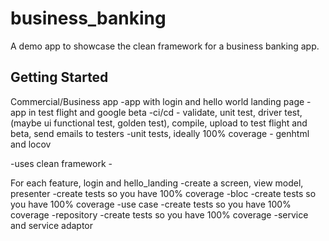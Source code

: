 # business_banking

A demo app to showcase the clean framework for a business banking app.

## Getting Started

Commercial/Business app
-app with login and hello world landing page
-app in test flight and google beta
-ci/cd - validate, unit test, driver test, (maybe ui functional test, golden test), compile, upload to test flight and beta, send emails to testers
-unit tests, ideally 100% coverage - genhtml and locov

-uses clean framework - 

For each feature, login and hello_landing 
-create a screen, view model, presenter
-create tests so you have 100% coverage
-bloc
-create tests so you have 100% coverage
-use case
-create tests so you have 100% coverage
-repository
-create tests so you have 100% coverage
-service and service adaptor
